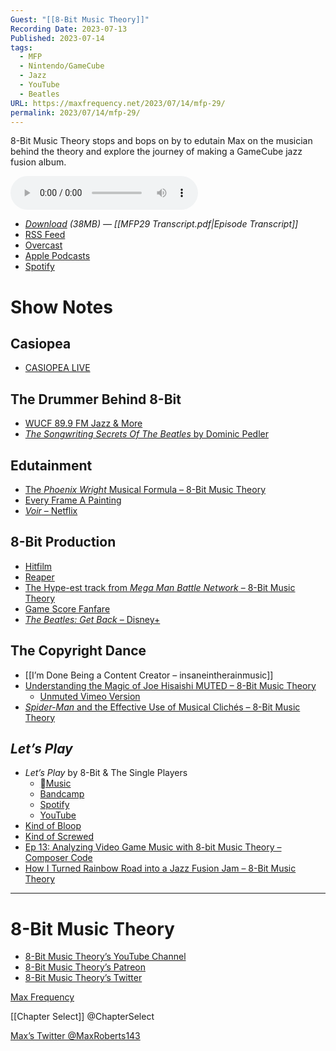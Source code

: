 ```yaml
---
Guest: "[[8-Bit Music Theory]]"
Recording Date: 2023-07-13
Published: 2023-07-14
tags:
  - MFP
  - Nintendo/GameCube
  - Jazz
  - YouTube
  - Beatles
URL: https://maxfrequency.net/2023/07/14/mfp-29/
permalink: 2023/07/14/mfp-29/
---
```

8-Bit Music Theory stops and bops on by to edutain Max on the musician behind the theory and explore the journey of making a GameCube jazz fusion album.

<audio controls>
  <source src="https://traffic.libsyn.com/maxfrequency/MFP29_Final.mp3">
</audio>

- *[Download](https://traffic.libsyn.com/maxfrequency/MFP29_Final.mp3) (38MB)  — [[MFP29 Transcript.pdf|Episode Transcript]]*
- [RSS Feed](https://maxfrequency.libsyn.com/rss)
- [Overcast](https://overcast.fm/itunes1557043396)
- [Apple Podcasts](https://podcasts.apple.com/us/podcast/the-max-frequency-podcast/id1557043396)
- [Spotify](https://open.spotify.com/show/3W1LwBNmhZ6s5QmQViWXKn)

# Show Notes
## Casiopea

- [CASIOPEA LIVE](https://music.apple.com/us/album/casiopea-live/1535035229)
## The Drummer Behind 8-Bit

- [WUCF 89.9 FM Jazz & More](https://www.wucf.org/listen/)
- [*The Songwriting Secrets Of The Beatles* by Dominic Pedler](https://www.amazon.com/Songwriting-Secrets-Beatles-Dominic-Pedler-ebook/dp/B003NX6KSM/)
## Edutainment

- [The *Phoenix Wright* Musical Formula – 8-Bit Music Theory](https://youtu.be/ZKPXV4sg1uc)
- [Every Frame A Painting](https://www.youtube.com/@everyframeapainting)
- [*Voir* – Netflix](https://www.netflix.com/title/80990130)
## 8-Bit Production

- [Hitfilm](https://fxhome.com/product/hitfilm)
- [Reaper](https://www.reaper.fm/)
- [The Hype-est track from *Mega Man Battle Network* – 8-Bit Music Theory](https://youtu.be/H_a-78XJGl4)
- [Game Score Fanfare](https://www.youtube.com/@GameScoreFanfare)
- [*The Beatles: Get Back* – Disney+](https://www.disneyplus.com/series/the-beatles-get-back/7DcWEeWVqrkE)
## The Copyright Dance

- [[I’m Done Being a Content Creator – insaneintherainmusic]]
- [Understanding the Magic of Joe Hisaishi MUTED – 8-Bit Music Theory](https://youtu.be/ovhS3HB80UA)
	- [Unmuted Vimeo Version](https://vimeo.com/841096031)
- [*Spider-Man* and the Effective Use of Musical Clichés – 8-Bit Music Theory](https://youtu.be/ibmGg-5xDDg)
## *Let’s Play*

- *Let’s Play* by 8-Bit & The Single Players
	- [Music](https://music.apple.com/us/album/lets-play/1622346166)
	- [Bandcamp](https://8bitmt.bandcamp.com/album/lets-play)
	- [Spotify](https://open.spotify.com/album/0SoQt2Gjy6pUG47duACVua)
	- [YouTube](https://youtube.com/playlist?list=PL-ZQIvQFPv4LU8jcoLiR2531AIu7mUWJx)
- [Kind of Bloop](https://kindofbloop.com/)
- [Kind of Screwed](https://waxy.org/2011/06/kind_of_screwed/)
- [Ep 13: Analyzing Video Game Music with 8-bit Music Theory – Composer Code](https://composercode.com/ep-13/)
- [How I Turned Rainbow Road into a Jazz Fusion Jam – 8-Bit Music Theory](https://youtu.be/5P_2aOzei_g)

---
# 8-Bit Music Theory

- [8-Bit Music Theory’s YouTube Channel](https://www.youtube.com/8bitmusictheory)
- [8-Bit Music Theory’s Patreon](https://www.patreon.com/8bitmusictheory)
- [8-Bit Music Theory’s Twitter](https://twitter.com/8bitMusicTheory)

[Max Frequency](https://www.maxfrequency.net/)

[[Chapter Select]] @ChapterSelect

[Max’s Twitter @MaxRoberts143](https://www.twitter.com/MaxRoberts143)